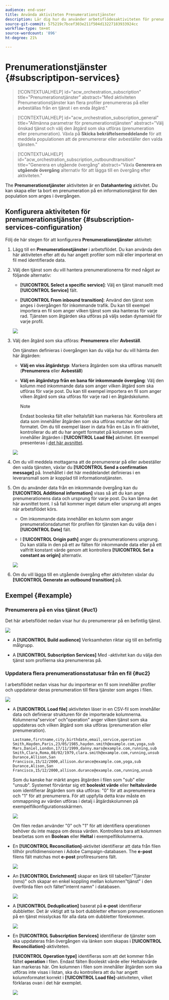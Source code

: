 ```yaml
---
audience: end-user
title: Använda aktiviteten Prenumerationstjänster
description: Lär dig hur du använder arbetsflödesaktiviteten för prenumerationstjänster
source-git-commit: 575219c7bcef303e211f504d13227183933924cc
workflow-type: tm+mt
source-wordcount: '896'
ht-degree: 21%

---
```


# Prenumerationstjänster {#subscriptipon-services}

>[!CONTEXTUALHELP]
>id="acw_orchestration_subscription"
>title="Prenumerationstjänster"
>abstract="Med aktiviteten Prenumerationstjänster kan flera profiler prenumereras på eller avbeställas från en tjänst i en enda åtgärd."

>[!CONTEXTUALHELP]
>id="acw_orchestration_subscription_general"
>title="Allmänna parametrar för prenumerationstjänsten"
>abstract="Välj önskad tjänst och välj den åtgärd som ska utföras (prenumeration eller prenumeration). Växla på **Skicka bekräftelsemeddelande** för att meddela populationen att de prenumererar eller avbeställer den valda tjänsten."

>[!CONTEXTUALHELP]
>id="acw_orchestration_subscription_outboundtransition"
>title="Generera en utgående övergång"
>abstract="Växla **Generera en utgående övergång** alternativ för att lägga till en övergång efter aktiviteten."

The **Prenumerationstjänster** aktiviteten är en **Datahantering** aktivitet. Du kan skapa eller ta bort en prenumeration på en informationstjänst för den population som anges i övergången.

## Konfigurera aktiviteten för prenumerationstjänster {#subscription-services-configuration}

Följ de här stegen för att konfigurera **Prenumerationstjänster** aktivitet:

1. Lägg till en **Prenumerationstjänster** i arbetsflödet. Du kan använda den här aktiviteten efter att du har angett profiler som mål eller importerat en fil med identifierade data.

1. Välj den tjänst som du vill hantera prenumerationerna för med något av följande alternativ:

   * **[!UICONTROL Select a specific service]**: Välj en tjänst manuellt med **[!UICONTROL Service]** fält.

   * **[!UICONTROL From inbound transition]**: Använd den tjänst som anges i övergången för inkommande trafik. Du kan till exempel importera en fil som anger vilken tjänst som ska hanteras för varje rad. Tjänsten som åtgärden ska utföras på väljs sedan dynamiskt för varje profil.

   ![](../assets/workflow-subscription-service.png)

1. Välj den åtgärd som ska utföras: **Prenumerera** eller **Avbeställ**.

   Om tjänsten definieras i övergången kan du välja hur du vill hämta den här åtgärden:

   * **Välj en viss åtgärdstyp**: Markera åtgärden som ska utföras manuellt (**Prenumerera** eller **Avbeställ**)

   * **Välj en åtgärdstyp från en bana för inkommande övergång**: Välj den kolumn med inkommande data som anger vilken åtgärd som ska utföras för varje post. Du kan till exempel importera en fil som anger vilken åtgärd som ska utföras för varje rad i en åtgärdskolumn.

     >[!NOTE]
     >
     >Endast booleska fält eller heltalsfält kan markeras här. Kontrollera att data som innehåller åtgärden som ska utföras matchar det här formatet. Om du till exempel läser in data från en Läs in fil-aktivitet, kontrollerar du att du har angett formatet på kolumnen som innehåller åtgärden i **[!UICONTROL Load file]** aktivitet. Ett exempel presenteras i [det här avsnittet](#uc2).

   ![](../assets/workflow-subscription-service-inbound.png)

1. Om du vill meddela mottagarna att de prenumererar på eller avbeställer den valda tjänsten, växlar du **[!UICONTROL Send a confirmation message]** på. Innehållet i det här meddelandet definieras i en leveransmall som är kopplad till informationstjänsten.

1. Om du använder data från en inkommande övergång kan du **[!UICONTROL Additional information]** visas så att du kan ange prenumerationens data och ursprung för varje post. Du kan lämna det här avsnittet tomt. I så fall kommer inget datum eller ursprung att anges när arbetsflödet körs.

   * Om inkommande data innehåller en kolumn som anger prenumerationsdatumet för profilen för tjänsten kan du välja den i **[!UICONTROL Date]** fält.

   * I **[!UICONTROL Origin path]** anger du prenumerationens ursprung. Du kan ställa in den på ett av fälten för inkommande data eller på ett valfritt konstant värde genom att kontrollera **[!UICONTROL Set a constant as origin]** alternativ.

   ![](../assets/workflow-subscription-service-additional.png)

1. Om du vill lägga till en utgående övergång efter aktiviteten växlar du **[!UICONTROL Generate an outbound transition]** på.

## Exempel {#example}

### Prenumerera på en viss tjänst {#uc1}

Det här arbetsflödet nedan visar hur du prenumererar på en befintlig tjänst.

![](../assets/workflow-subscription-service-uc1.png)

* A **[!UICONTROL Build audience]** Verksamheten riktar sig till en befintlig målgrupp.

* A **[!UICONTROL Subscription Services]** Med -aktivitet kan du välja den tjänst som profilerna ska prenumereras på.

### Uppdatera flera prenumerationsstatusar från en fil {#uc2}

I arbetsflödet nedan visas hur du importerar en fil som innehåller profiler och uppdaterar deras prenumeration till flera tjänster som anges i filen.

![](../assets/workflow-subscription-service-uc2.png)

* A **[!UICONTROL Load file]** aktiviteten läser in en CSV-fil som innehåller data och definierar strukturen för de importerade kolumnerna. Kolumnerna&quot;service&quot; och&quot;operation&quot; anger vilken tjänst som ska uppdateras och vilken åtgärd som ska utföras (prenumeration eller prenumeration).

  ```
  Lastname,firstname,city,birthdate,email,service,operation
  Smith,Hayden,Paris,23/05/1985,hayden.smith@example.com,yoga,sub
  Mars,Daniel,London,17/11/1999,danny.mars@example.com,running,sub
  Smith,Clara,Roma,08/02/1979,clara.smith@example.com,running,unsub
  Durance,Allison,San Francisco,15/12/2000,allison.durance@example.com,yoga,sub
  Durance,Alison,San Francisco,15/12/2000,allison.durance@example.com,running,unsub
  ```

  Som du kanske har märkt anges åtgärden i filen som &quot;sub&quot; eller &quot;unsub&quot;. Systemet förväntar sig ett **booleskt värde** eller **heltalsvärde** som identifierar åtgärden som ska utföras: &quot;0&quot; för att avprenumerera och &quot;1&quot; för att prenumerera. För att uppfylla detta krav måste en ommappning av värden utföras i detalj i åtgärdskolumnen på exempelfilkonfigurationsskärmen.

  ![](../assets/workflow-subscription-service-uc2-mapping.png)

  Om filen redan använder &quot;0&quot; och &quot;1&quot; för att identifiera operationen behöver du inte mappa om dessa värden. Kontrollera bara att kolumnen bearbetas som en **Boolean** eller **Heltal** i exempelfilkolumnerna.

* En **[!UICONTROL Reconciliation]**-aktivitet identifierar att data från filen tillhör profildimensionen i Adobe Campaign-databasen. The **e-post** filens fält matchas mot **e-post** profilresursens fält.

  ![](../assets/workflow-subscription-service-uc2-enrichment.png)

* An **[!UICONTROL Enrichment]** skapar en länk till tabellen&quot;Tjänster (nms)&quot; och skapar en enkel koppling mellan kolumnen&quot;tjänst&quot; i den överförda filen och fältet&quot;internt namn&quot; i databasen.

  ![](../assets/workflow-subscription-service-uc2-enrichment.png)

* A **[!UICONTROL Deduplication]** baserat på **e-post** identifierar dubbletter. Det är viktigt att ta bort dubbletter eftersom prenumerationen på en tjänst misslyckas för alla data om dubbletter förekommer.

  ![](../assets/workflow-subscription-service-uc2-dedup.png)

* En **[!UICONTROL Subscription Services]** identifierar de tjänster som ska uppdateras från övergången via länken som skapas i **[!UICONTROL Reconciliation]**-aktiviteten.

  **[!UICONTROL Operation type]** identifieras som att det kommer från fältet **operation** i filen. Endast fälten Booleskt värde eller Heltalsvärde kan markeras här. Om kolumnen i filen som innehåller åtgärden som ska utföras inte visas i listan, ska du kontrollera att du har angett kolumnformatet korrekt i **[!UICONTROL Load file]**-aktiviteten, vilket förklaras ovan i det här exemplet.

  ![](../assets/workflow-subscription-service-uc2-subscription.png)
